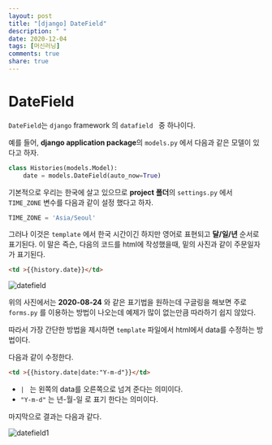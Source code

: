 ```yaml
---
layout: post
title: "[django] DateField"
description: " "
date: 2020-12-04
tags: [머신러닝]
comments: true
share: true
---
```


# DateField

 `DateField`는  `django` framework 의 `datafield ` 중 하나이다. 

 예를 들어, **django application package**의 `models.py` 에서 다음과 같은 모델이 있다고 하자.

 ```python
 class Histories(models.Model):
     date = models.DateField(auto_now=True)
 ```

 기본적으로 우리는 한국에 살고 있으므로 **project 폴더**의 `settings.py` 에서 `TIME_ZONE` 변수를 다음과 같이 설정 했다고 하자.

 ```python
 TIME_ZONE = 'Asia/Seoul'
 ```

그러나 이것은 `template` 에서 한국 시간이긴 하지만 영어로 표현되고 **달/일/년** 순서로 표기된다. 이 말은 즉슨, 다음의 코드를 html에 작성했을때, 밑의 사진과 같이 주문일자가 표기된다.

```html
<td >{{history.date}}</td>
```

![datefield](https://github.com/colinch4/colinch4.github.io/blob/master/_posts/2020/ML/markdown-images/datefield.png?raw=true)

위의 사진에서는 **2020-08-24** 와 같은 표기법을 원하는데 구글링을 해보면 주로 `forms.py` 를 이용하는 방법이 나오는데 예제가 많이 없는만큼 따라하기 쉽지 않았다.

따라서 가장 간단한 방법을 제시하면 `template` 파일에서 html에서 data를 수정하는 방법이다.

다음과 같이 수정한다.

```html
<td >{{history.date|date:"Y-m-d"}}</td>
```

* `| `  는 왼쪽의 data를 오른쪽으로 넘겨 준다는 의미이다.
* `"Y-m-d"`  는 년-월-일 로 표기 한다는 의미이다.



마지막으로 결과는 다음과 같다.

![datefield1](https://github.com/colinch4/colinch4.github.io/blob/master/_posts/2020/ML/markdown-images/datefield1.png?raw=true)